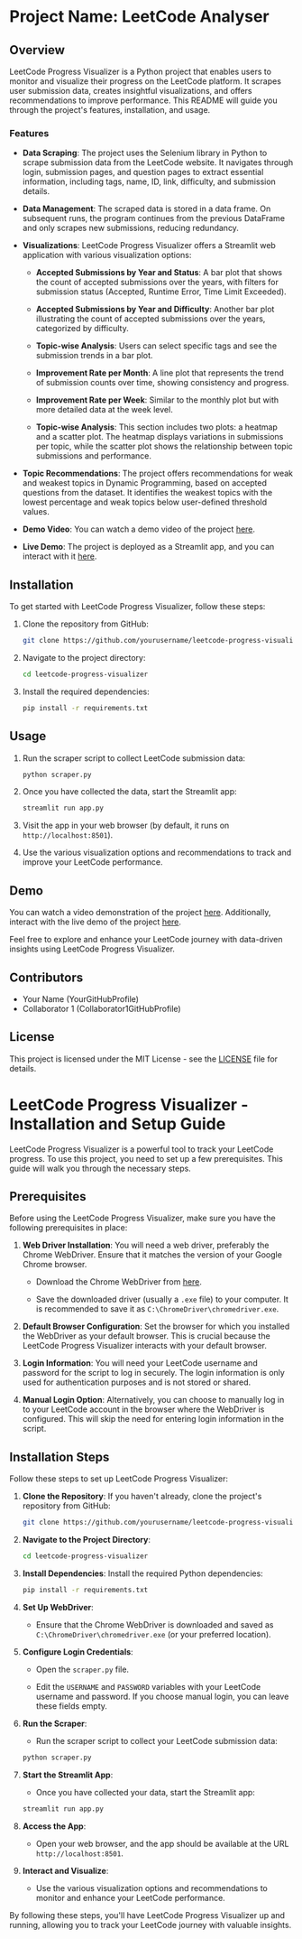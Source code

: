 # Project Name: LeetCode Analyser

## Overview

LeetCode Progress Visualizer is a Python project that enables users to monitor and visualize their progress on the LeetCode platform. It scrapes user submission data, creates insightful visualizations, and offers recommendations to improve performance. This README will guide you through the project's features, installation, and usage.

### Features

- **Data Scraping**: The project uses the Selenium library in Python to scrape submission data from the LeetCode website. It navigates through login, submission pages, and question pages to extract essential information, including tags, name, ID, link, difficulty, and submission details.

- **Data Management**: The scraped data is stored in a data frame. On subsequent runs, the program continues from the previous DataFrame and only scrapes new submissions, reducing redundancy.

- **Visualizations**: LeetCode Progress Visualizer offers a Streamlit web application with various visualization options:

    - **Accepted Submissions by Year and Status**: A bar plot that shows the count of accepted submissions over the years, with filters for submission status (Accepted, Runtime Error, Time Limit Exceeded).

    - **Accepted Submissions by Year and Difficulty**: Another bar plot illustrating the count of accepted submissions over the years, categorized by difficulty.

    - **Topic-wise Analysis**: Users can select specific tags and see the submission trends in a bar plot.

    - **Improvement Rate per Month**: A line plot that represents the trend of submission counts over time, showing consistency and progress.

    - **Improvement Rate per Week**: Similar to the monthly plot but with more detailed data at the week level.

    - **Topic-wise Analysis**: This section includes two plots: a heatmap and a scatter plot. The heatmap displays variations in submissions per topic, while the scatter plot shows the relationship between topic submissions and performance.

- **Topic Recommendations**: The project offers recommendations for weak and weakest topics in Dynamic Programming, based on accepted questions from the dataset. It identifies the weakest topics with the lowest percentage and weak topics below user-defined threshold values.

- **Demo Video**: You can watch a demo video of the project [here](https://example.com).

- **Live Demo**: The project is deployed as a Streamlit app, and you can interact with it [here](https://example.com).

## Installation

To get started with LeetCode Progress Visualizer, follow these steps:

1. Clone the repository from GitHub:

   ```bash
   git clone https://github.com/yourusername/leetcode-progress-visualizer.git
   ```

2. Navigate to the project directory:

   ```bash
   cd leetcode-progress-visualizer
   ```

3. Install the required dependencies:

   ```bash
   pip install -r requirements.txt
   ```

## Usage

1. Run the scraper script to collect LeetCode submission data:

   ```bash
   python scraper.py
   ```

2. Once you have collected the data, start the Streamlit app:

   ```bash
   streamlit run app.py
   ```

3. Visit the app in your web browser (by default, it runs on `http://localhost:8501`).

4. Use the various visualization options and recommendations to track and improve your LeetCode performance.

## Demo

You can watch a video demonstration of the project [here](https://example.com). Additionally, interact with the live demo of the project [here](https://example.com).

Feel free to explore and enhance your LeetCode journey with data-driven insights using LeetCode Progress Visualizer.

## Contributors

- Your Name (YourGitHubProfile)
- Collaborator 1 (Collaborator1GitHubProfile)

## License

This project is licensed under the MIT License - see the [LICENSE](LICENSE) file for details.




# LeetCode Progress Visualizer - Installation and Setup Guide

LeetCode Progress Visualizer is a powerful tool to track your LeetCode progress. To use this project, you need to set up a few prerequisites. This guide will walk you through the necessary steps.

## Prerequisites

Before using the LeetCode Progress Visualizer, make sure you have the following prerequisites in place:

1. **Web Driver Installation**: You will need a web driver, preferably the Chrome WebDriver. Ensure that it matches the version of your Google Chrome browser.

    - Download the Chrome WebDriver from [here](https://sites.google.com/chromium.org/driver/).

    - Save the downloaded driver (usually a `.exe` file) to your computer. It is recommended to save it as `C:\ChromeDriver\chromedriver.exe`.

2. **Default Browser Configuration**: Set the browser for which you installed the WebDriver as your default browser. This is crucial because the LeetCode Progress Visualizer interacts with your default browser.

3. **Login Information**: You will need your LeetCode username and password for the script to log in securely. The login information is only used for authentication purposes and is not stored or shared.

4. **Manual Login Option**: Alternatively, you can choose to manually log in to your LeetCode account in the browser where the WebDriver is configured. This will skip the need for entering login information in the script.

## Installation Steps

Follow these steps to set up LeetCode Progress Visualizer:

1. **Clone the Repository**: If you haven't already, clone the project's repository from GitHub:

   ```bash
   git clone https://github.com/yourusername/leetcode-progress-visualizer.git
   ```

2. **Navigate to the Project Directory**:

   ```bash
   cd leetcode-progress-visualizer
   ```

3. **Install Dependencies**: Install the required Python dependencies:

   ```bash
   pip install -r requirements.txt
   ```

4. **Set Up WebDriver**:

    - Ensure that the Chrome WebDriver is downloaded and saved as `C:\ChromeDriver\chromedriver.exe` (or your preferred location).

5. **Configure Login Credentials**:

    - Open the `scraper.py` file.

    - Edit the `USERNAME` and `PASSWORD` variables with your LeetCode username and password. If you choose manual login, you can leave these fields empty.

6. **Run the Scraper**:

    - Run the scraper script to collect your LeetCode submission data:

   ```bash
   python scraper.py
   ```

7. **Start the Streamlit App**:

    - Once you have collected your data, start the Streamlit app:

   ```bash
   streamlit run app.py
   ```

8. **Access the App**:

    - Open your web browser, and the app should be available at the URL `http://localhost:8501`.

9. **Interact and Visualize**:

    - Use the various visualization options and recommendations to monitor and enhance your LeetCode performance.

By following these steps, you'll have LeetCode Progress Visualizer up and running, allowing you to track your LeetCode journey with valuable insights.
